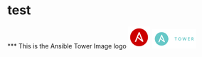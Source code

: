 # test

*** This is the Ansible Tower Image logo
<img src="images/ansible_logo.png" width="50">
<img src="images/ansible_tower_logo.png" width="100">
